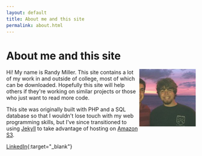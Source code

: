 ```yaml
---
layout: default
title: About me and this site
permalink: about.html
---
```

# About me and this site

<img src="/assets/images/prof_pic150.jpg" id="profile-picture" width="150" align="right">

Hi! My name is Randy Miller. This site contains a lot of my work in and outside of college, most of which can be downloaded. Hopefully this site will help others if they're working on similar projects or those who just want to read more code.

This site was originally built with PHP and a SQL database so that I wouldn't lose touch with my web programming skills, but I've since transitioned to using [Jekyll](https://jekyllrb.com) to take advantage of hosting on [Amazon S3](https://aws.amazon.com/s3/). 

[LinkedIn](http://linkedin.com/in/rmiller14){:target="_blank"}